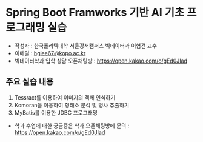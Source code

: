 # Spring Boot Framworks 기반 AI 기초 프로그래밍 실습

* 작성자 : 한국폴리텍대학 서울강서캠퍼스 빅데이터과 이협건 교수
* 이메일 : hglee67@kopo.ac.kr
* 빅데이터학과 입학 상담 오픈채팅방 : https://open.kakao.com/o/gEd0JIad

## 주요 실습 내용

1. Tessract를 이용하여 이미지의 객체 인식하기
2. Komoran을 이용하여 형태소 분석 및 명사 추출하기
3. MyBatis를 이용한 JDBC 프로그래밍

* 학과 수업에 대한 궁금증은 학과 오픈채팅방에 문의 : https://open.kakao.com/o/gEd0JIad
